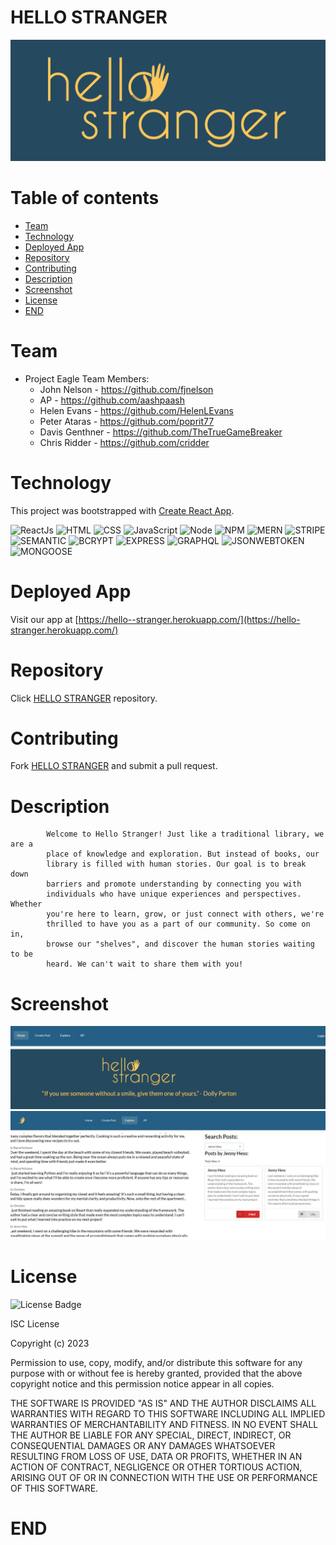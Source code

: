 # HELLO STRANGER

![HELLO STRANGER](./client/src/components/images/hellostranger-04.jpg "screenshot of main page of the application")

# Table of contents

- [Team](#team)
- [Technology](#technology)
- [Deployed App](#deployed-app)
- [Repository](#repository)
- [Contributing](#contributing)
- [Description](#description)
- [Screenshot](#screenshot)
- [License](#license)
- [END](#end)

# Team

- Project Eagle Team Members:
  - John Nelson - https://github.com/fjnelson
  - AP - https://github.com/aashpaash
  - Helen Evans - https://github.com/HelenLEvans
  - Peter Ataras - https://github.com/poprit77
  - Davis Genthner - https://github.com/TheTrueGameBreaker
  - Chris Ridder - https://github.com/cridder

# Technology

This project was bootstrapped with [Create React App](https://github.com/facebook/create-react-app).

<!--
![License Badge](https://img.shields.io/badge/-ReactJs-61DAFB?logo=react&logoColor=white&style=for-the-badge)
![License Badge](https://img.shields.io/badge/HTML-239120?style=for-the-badge&logo=html5&logoColor=white)
![License Badge](https://img.shields.io/badge/CSS-239120?&style=for-the-badge&logo=css3&logoColor=white)
![License Badge](https://img.shields.io/badge/JavaScript-F7DF1E?style=for-the-badge&logo=javascript&logoColor=black)
![License Badge](https://img.shields.io/badge/Node.js-43853D?style=for-the-badge&logo=node.js&logoColor=white)
 -->

![ReactJs](https://img.shields.io/badge/-ReactJs-orange)
![HTML](https://img.shields.io/badge/-HTML-orange)
![CSS](https://img.shields.io/badge/-CSS-orange)
![JavaScript](https://img.shields.io/badge/-JavaScript-orange)
![Node](https://img.shields.io/badge/-Node-orange)
![NPM](https://img.shields.io/badge/-NPM-orange)
![MERN](https://img.shields.io/badge/-MERN-orange)
![STRIPE](https://img.shields.io/badge/-STRIPE-orange)
![SEMANTIC](https://img.shields.io/badge/-SEMANTIC-orange)
![BCRYPT](https://img.shields.io/badge/-BCRYPT-orange)
![EXPRESS](https://img.shields.io/badge/-EXPRESS-orange)
![GRAPHQL](https://img.shields.io/badge/-GRAPHQL-orange)
![JSONWEBTOKEN](https://img.shields.io/badge/-JSONWEBTOKEN-orange)
![MONGOOSE](https://img.shields.io/badge/-MONGOOSE-orange)

# Deployed App

Visit our app at [https://hello--stranger.herokuapp.com/](https://hello-stranger.herokuapp.com/)

# Repository

Click [HELLO STRANGER](https://github.com/fjnelson/ludicrous-speed) repository.

# Contributing

Fork [HELLO STRANGER](https://github.com/fjnelson/ludicrous-speed) and submit a pull request.

# Description

            Welcome to Hello Stranger! Just like a traditional library, we are a
            place of knowledge and exploration. But instead of books, our
            library is filled with human stories. Our goal is to break down
            barriers and promote understanding by connecting you with
            individuals who have unique experiences and perspectives. Whether
            you're here to learn, grow, or just connect with others, we're
            thrilled to have you as a part of our community. So come on in,
            browse our "shelves", and discover the human stories waiting to be
            heard. We can't wait to share them with you!

# Screenshot

![HELLO STRANGER](./client/src/components/images/home-page.JPG "application home page photo")
![HELLO STRANGER](./client/src/components/images/content.JPG "application content photo")

# License

![License Badge](https://img.shields.io/badge/license%20-ISC-orange)

ISC License

Copyright (c) 2023

Permission to use, copy, modify, and/or distribute this software for any purpose with or without fee is hereby granted, provided that the above copyright notice and this permission notice appear in all copies.

THE SOFTWARE IS PROVIDED "AS IS" AND THE AUTHOR DISCLAIMS ALL WARRANTIES WITH REGARD TO THIS SOFTWARE INCLUDING ALL IMPLIED WARRANTIES OF MERCHANTABILITY AND FITNESS. IN NO EVENT SHALL THE AUTHOR BE LIABLE FOR ANY SPECIAL, DIRECT, INDIRECT, OR CONSEQUENTIAL DAMAGES OR ANY DAMAGES WHATSOEVER RESULTING FROM LOSS OF USE, DATA OR PROFITS, WHETHER IN AN ACTION OF CONTRACT, NEGLIGENCE OR OTHER TORTIOUS ACTION, ARISING OUT OF OR IN CONNECTION WITH THE USE OR PERFORMANCE OF THIS SOFTWARE.

# END

[1]: (https://github.com/fjnelson/ludicrous-speed)
